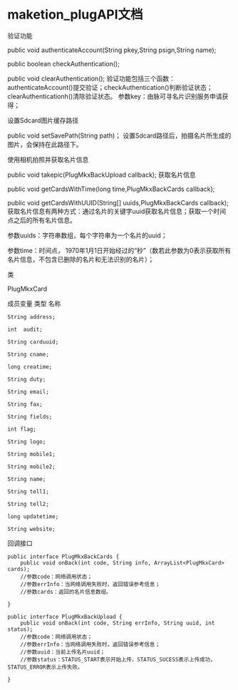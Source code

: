 # maketion_plugAPI文档

验证功能

public void authenticateAccount(String pkey,String psign,String name);

public boolean checkAuthentication();

public void clearAuthentication();
验证功能包括三个函数：authenticateAccount()提交验证；checkAuthentication()判断验证状态；clearAuthenticationh()清除验证状态。 参数key：由脉可寻名片识别服务申请获得；

设置Sdcard图片缓存路径

public void setSavePath(String path)；
设置Sdcard路径后，拍摄名片所生成的图片，会保持在此路径下。

使用相机拍照并获取名片信息

public void takepic(PlugMkxBackUpload callback);
获取名片信息

public void getCardsWithTime(long time,PlugMkxBackCards callback);

public void getCardsWithUUID(String[] uuids,PlugMkxBackCards callback);
获取名片信息有两种方式：通过名片的关键字uuid获取名片信息；获取一个时间点之后的所有名片信息。

参数uuids：字符串数组，每个字符串为一个名片的uuid；

参数time：时间点， 1970年1月1日开始经过的“秒”（数若此参数为0表示获取所有名片信息，不包含已删除的名片和无法识别的名片）；

类

PlugMkxCard

成员变量
    类型   名称

    String address;

    int  audit;

    String carduuid;

    String cname;

    long creatime;

    String duty;

    String email;

    String fax;

    String fields;

    int flag;

    String logo;

    String mobile1;

    String mobile2;

    String name;

    String tell1;

    String tell2;

    long updatetime;

    String website;
回调接口

    public interface PlugMkxBackCards {
        public void onBack(int code, String info, ArrayList<PlugMkxCard> cards);
        //参数code：网络调用状态；
        //参数errInfo：当网络调用失败时，返回错误参考信息；
        //参数cards：返回的名片信息数组。

    }

    public interface PlugMkxBackUpload {
        public void onBack(int code, String errInfo, String uuid, int status);
        //参数code：网络调用状态；
        //参数errInfo：当网络调用失败时，返回错误参考信息；
        //参数uuid：当前上传名片uuid；
        //参数status：STATUS_START表示开始上传，STATUS_SUCESS表示上传成功，STATUS_ERROR表示上传失败。

    }
